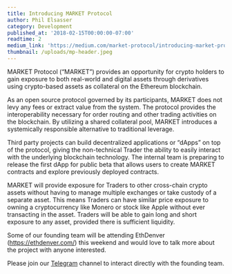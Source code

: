 ```yaml
---
title: Introducing MARKET Protocol
author: Phil Elsasser
category: Development
published_at: '2018-02-15T00:00:00-07:00'
readtime: 2
medium_link: 'https://medium.com/market-protocol/introducing-market-protocol-e9765098e541'
thumbnail: /uploads/mp-header.jpeg
---
```

MARKET Protocol (“MARKET”) provides an opportunity for crypto holders to gain exposure to both real-world and digital assets through derivatives using crypto-based assets as collateral on the Ethereum blockchain.



As an open source protocol governed by its participants, MARKET does not levy any fees or extract value from the system. The protocol provides the interoperability necessary for order routing and other trading activities on the blockchain. By utilizing a shared collateral pool, MARKET introduces a systemically responsible alternative to traditional leverage.



Third party projects can build decentralized applications or “dApps” on top of the protocol, giving the non-technical Trader the ability to easily interact with the underlying blockchain technology. The internal team is preparing to release the first dApp for public beta that allows users to create MARKET contracts and explore previously deployed contracts.



MARKET will provide exposure for Traders to other cross-chain crypto assets without having to manage multiple exchanges or take custody of a separate asset. This means Traders can have similar price exposure to owning a cryptocurrency like Monero or stock like Apple without ever transacting in the asset. Traders will be able to gain long and short exposure to any asset, provided there is sufficient liquidity.



Some of our founding team will be attending EthDenver (https://ethdenver.com/) this weekend and would love to talk more about the project with anyone interested.



Please join our [Telegram](http://t.me/Market_protocol_Chat) channel to interact directly with the founding team.
